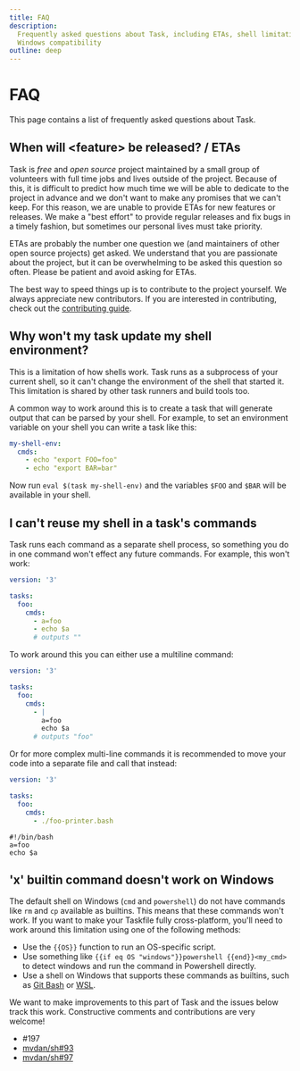 ```yaml
---
title: FAQ
description:
  Frequently asked questions about Task, including ETAs, shell limitations, and
  Windows compatibility
outline: deep
---
```


# FAQ

This page contains a list of frequently asked questions about Task.

## When will \<feature\> be released? / ETAs

Task is _free_ and _open source_ project maintained by a small group of
volunteers with full time jobs and lives outside of the project. Because of
this, it is difficult to predict how much time we will be able to dedicate to
the project in advance and we don't want to make any promises that we can't
keep. For this reason, we are unable to provide ETAs for new features or
releases. We make a "best effort" to provide regular releases and fix bugs in a
timely fashion, but sometimes our personal lives must take priority.

ETAs are probably the number one question we (and maintainers of other open
source projects) get asked. We understand that you are passionate about the
project, but it can be overwhelming to be asked this question so often. Please
be patient and avoid asking for ETAs.

The best way to speed things up is to contribute to the project yourself. We
always appreciate new contributors. If you are interested in contributing, check
out the [contributing guide](/contributing).

## Why won't my task update my shell environment?

This is a limitation of how shells work. Task runs as a subprocess of your
current shell, so it can't change the environment of the shell that started it.
This limitation is shared by other task runners and build tools too.

A common way to work around this is to create a task that will generate output
that can be parsed by your shell. For example, to set an environment variable on
your shell you can write a task like this:

```yaml
my-shell-env:
  cmds:
    - echo "export FOO=foo"
    - echo "export BAR=bar"
```

Now run `eval $(task my-shell-env)` and the variables `$FOO` and `$BAR` will be
available in your shell.

## I can't reuse my shell in a task's commands

Task runs each command as a separate shell process, so something you do in one
command won't effect any future commands. For example, this won't work:

```yaml
version: '3'

tasks:
  foo:
    cmds:
      - a=foo
      - echo $a
      # outputs ""
```

To work around this you can either use a multiline command:

```yaml
version: '3'

tasks:
  foo:
    cmds:
      - |
        a=foo
        echo $a
      # outputs "foo"
```

Or for more complex multi-line commands it is recommended to move your code into
a separate file and call that instead:

```yaml
version: '3'

tasks:
  foo:
    cmds:
      - ./foo-printer.bash
```

```shell
#!/bin/bash
a=foo
echo $a
```

## 'x' builtin command doesn't work on Windows

The default shell on Windows (`cmd` and `powershell`) do not have commands like
`rm` and `cp` available as builtins. This means that these commands won't work.
If you want to make your Taskfile fully cross-platform, you'll need to work
around this limitation using one of the following methods:

- Use the <span v-pre>`{{OS}}`</span> function to run an OS-specific script.
- Use something like
  <span v-pre>`{{if eq OS "windows"}}powershell {{end}}<my_cmd>`</span> to
  detect windows and run the command in Powershell directly.
- Use a shell on Windows that supports these commands as builtins, such as [Git
  Bash][git-bash] or [WSL][wsl].

We want to make improvements to this part of Task and the issues below track
this work. Constructive comments and contributions are very welcome!

- #197
- [mvdan/sh#93](https://github.com/mvdan/sh/issues/93)
- [mvdan/sh#97](https://github.com/mvdan/sh/issues/97)

[git-bash]: https://gitforwindows.org/
[wsl]: https://learn.microsoft.com/en-us/windows/wsl/install
